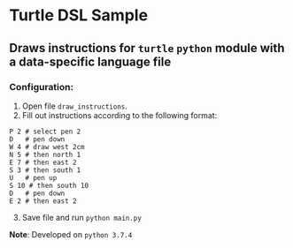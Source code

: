 # Turtle DSL Sample

## Draws instructions for `turtle` `python` module with a data-specific language file 


### Configuration:
1) Open file `draw_instructions`.
2) Fill out instructions according to the following format:

```
P 2 # select pen 2
D   # pen down
W 4 # draw west 2cm
N 5 # then north 1
E 7 # then east 2
S 3 # then south 1
U   # pen up
S 10 # then south 10
D   # pen down
E 2 # then east 2
```

3) Save file and run `python main.py`

**Note**: Developed on `python 3.7.4`